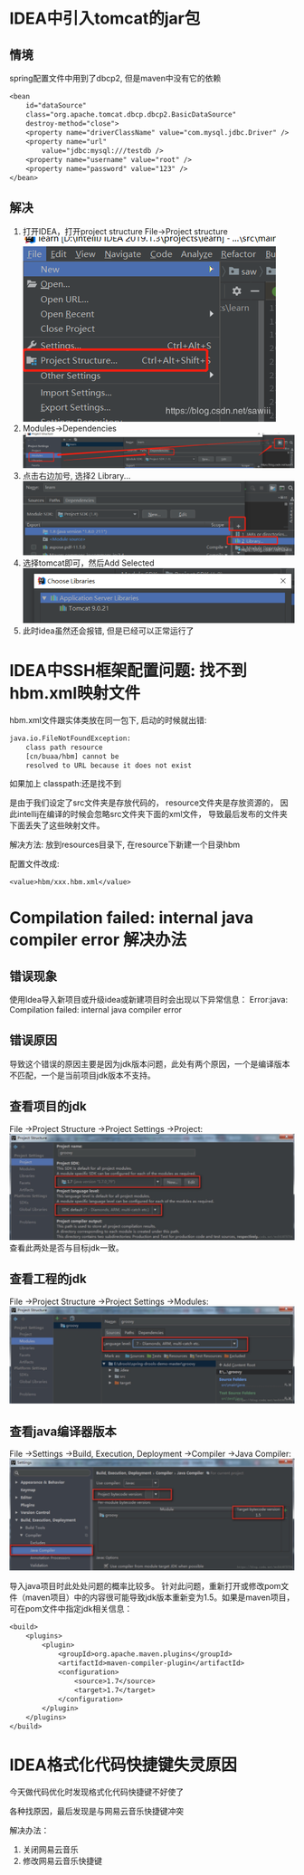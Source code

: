 # IDEA中引入tomcat的jar包

## 情境

spring配置文件中用到了dbcp2, 但是maven中没有它的依赖
```
<bean 
    id="dataSource" 
    class="org.apache.tomcat.dbcp.dbcp2.BasicDataSource"
    destroy-method="close">
    <property name="driverClassName" value="com.mysql.jdbc.Driver" />
    <property name="url"
        value="jdbc:mysql:///testdb />
    <property name="username" value="root" />
    <property name="password" value="123" />
</bean>
```
## 解决

1. 打开IDEA，打开project structure File->Project structure
    ![](img/dbcp1.png)
2. Modules->Dependencies
    ![](img/dbcp2.png)
3. 点击右边加号, 选择2 Library...
    ![](img/dbcp3.png)
4. 选择tomcat即可，然后Add Selected
    ![](img/dbcp4.png)
5. 此时idea虽然还会报错, 但是已经可以正常运行了

# IDEA中SSH框架配置问题: 找不到hbm.xml映射文件

hbm.xml文件跟实体类放在同一包下,
启动的时候就出错:
```
java.io.FileNotFoundException: 
    class path resource 
    [cn/buaa/hbm] cannot be 
    resolved to URL because it does not exist
```
如果加上 classpath:还是找不到

是由于我们设定了src文件夹是存放代码的，
resource文件夹是存放资源的，
因此intellij在编译的时候会忽略src文件夹下面的xml文件，
导致最后发布的文件夹下面丢失了这些映射文件。

解决方法: 放到resources目录下,
在resource下新建一个目录hbm

配置文件改成:
```
<value>hbm/xxx.hbm.xml</value>
```

# Compilation failed: internal java compiler error 解决办法

## 错误现象

使用Idea导入新项目或升级idea或新建项目时会出现以下异常信息：
Error:java: Compilation failed: internal java compiler error 

## 错误原因

导致这个错误的原因主要是因为jdk版本问题，此处有两个原因，一个是编译版本不匹配，一个是当前项目jdk版本不支持。

## 查看项目的jdk

File ->Project Structure ->Project Settings ->Project:
![](img/jdk1.jpg)
查看此两处是否与目标jdk一致。

## 查看工程的jdk

File ->Project Structure ->Project Settings ->Modules:
![](img/jdk2.jpg)

## 查看java编译器版本

File ->Settings ->Build, Execution, Deployment ->Compiler ->Java Compiler:
![](img/jdk3.jpg)

导入java项目时此处处问题的概率比较多。
针对此问题，重新打开或修改pom文件（maven项目）中的内容很可能导致jdk版本重新变为1.5。如果是maven项目，可在pom文件中指定jdk相关信息：
```
<build>
    <plugins>
        <plugin>
            <groupId>org.apache.maven.plugins</groupId>
            <artifactId>maven-compiler-plugin</artifactId>
            <configuration>
                <source>1.7</source>
                <target>1.7</target>
            </configuration>
        </plugin>
    </plugins>
</build>
```

# IDEA格式化代码快捷键失灵原因

今天做代码优化时发现格式化代码快捷键不好使了

各种找原因，最后发现是与网易云音乐快捷键冲突

解决办法：
1. 关闭网易云音乐   
2. 修改网易云音乐快捷键
